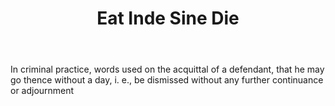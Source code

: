 ---
title: Eat Inde Sine Die
letter: E
permalink: "/definitions/bld-eat-inde-sine-die.html"
body: In criminal practice, words used on the acquittal of a defendant, that he may
  go thence without a day, i. e., be dismissed without any further continuance or
  adjournment
published_at: '2018-07-07'
source: Black's Law Dictionary 2nd Ed (1910)
layout: post
---